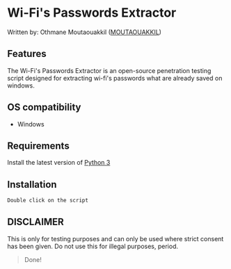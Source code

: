 # Wi-Fi's Passwords Extractor
Written by: Othmane Moutaouakkil ([MOUTAOUAKKIL](https://github.com/moutaouakkil))


## Features
The Wi-Fi's Passwords Extractor is an open-source penetration testing script designed for extracting wi-fi's passwords what are already saved on windows.


## OS compatibility
* Windows


## Requirements
Install the latest version of [Python 3](https://www.python.org/downloads/)


## Installation
```python
Double click on the script
```

## DISCLAIMER
This is only for testing purposes and can only be used where strict consent has been given. Do not use this for illegal purposes, period.

> Done!
